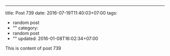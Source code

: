 ---
title: Post 739
date: 2016-07-19T11:40:03+07:00
tags:
  - random post
  - ""
category:
  - random post
  - ""
updated: 2016-01-08T16:02:34+07:00

This is content of post 739